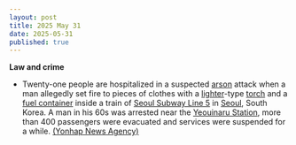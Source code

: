 ```yaml
---
layout: post
title: 2025 May 31
date: 2025-05-31
published: true
---
```



**Law and crime**

* Twenty-one people are hospitalized in a suspected [arson](https://en.wikipedia.org/wiki/Arson "Arson") attack when a man allegedly set fire to pieces of clothes with a [lighter](https://en.wikipedia.org/wiki/Lighter "Lighter")-type [torch](https://en.wikipedia.org/wiki/Torch "Torch") and a [fuel container](https://en.wikipedia.org/wiki/Fuel_container "Fuel container") inside a train of [Seoul Subway Line 5](https://en.wikipedia.org/wiki/Seoul_Subway_Line_5 "Seoul Subway Line 5") in [Seoul](https://en.wikipedia.org/wiki/Seoul "Seoul"), South Korea. A man in his 60s was arrested near the [Yeouinaru Station](https://en.wikipedia.org/wiki/Yeouinaru_Station "Yeouinaru Station"), more than 400 passengers were evacuated and services were suspended for a while. [(Yonhap News Agency)](https://en.yna.co.kr/view/AEN20250531000851315)
